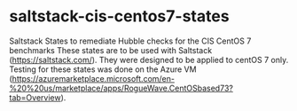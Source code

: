 # saltstack-cis-centos7-states
Saltstack States to remediate Hubble checks for the CIS CentOS 7 benchmarks
These states are to be used with Saltstack (https://saltstack.com/). They were designed to be applied to centOS 7 only. Testing for these states was done on the Azure VM (https://azuremarketplace.microsoft.com/en-%20%20us/marketplace/apps/RogueWave.CentOSbased73?tab=Overview).

